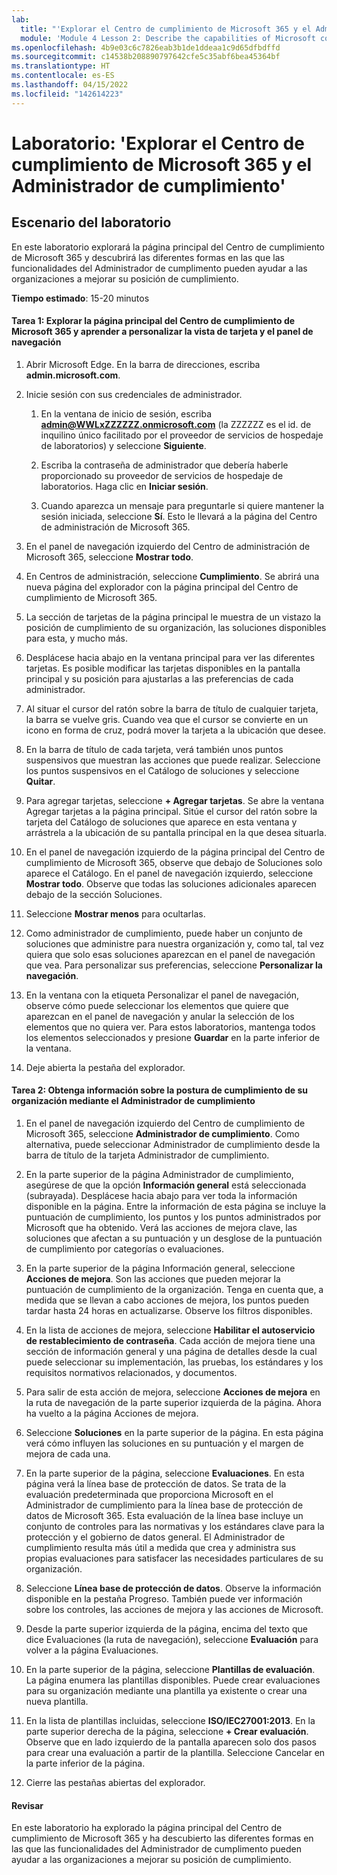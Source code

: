 ```yaml
---
lab:
  title: "'Explorar el Centro de cumplimiento de Microsoft 365 y el Administrador de cumplimiento'"
  module: 'Module 4 Lesson 2: Describe the capabilities of Microsoft compliance solutions: Describe the compliance management capabilities of Microsoft 365'
ms.openlocfilehash: 4b9e03c6c7826eab3b1de1ddeaa1c9d65dfbdffd
ms.sourcegitcommit: c14538b208890797642cfe5c35abf6bea45364bf
ms.translationtype: HT
ms.contentlocale: es-ES
ms.lasthandoff: 04/15/2022
ms.locfileid: "142614223"
---
```

# <a name="lab-explore-the-microsoft-365-compliance-center--compliance-manager"></a>Laboratorio: 'Explorar el Centro de cumplimiento de Microsoft 365 y el Administrador de cumplimiento'

## <a name="lab-scenario"></a>Escenario del laboratorio
En este laboratorio explorará la página principal del Centro de cumplimiento de Microsoft 365 y descubrirá las diferentes formas en las que las funcionalidades del Administrador de cumplimento pueden ayudar a las organizaciones a mejorar su posición de cumplimiento.


**Tiempo estimado**: 15-20 minutos

#### <a name="task-1-explore-the-microsoft-365-compliance-center-home-page-and-learn-to-customize-the-card-view-and-the-navigation-panel"></a>Tarea 1: Explorar la página principal del Centro de cumplimiento de Microsoft 365 y aprender a personalizar la vista de tarjeta y el panel de navegación

1.  Abrir Microsoft Edge. En la barra de direcciones, escriba **admin.microsoft.com**.

1. Inicie sesión con sus credenciales de administrador.
    1. En la ventana de inicio de sesión, escriba **admin@WWLxZZZZZZ.onmicrosoft.com** (la ZZZZZZ es el id. de inquilino único facilitado por el proveedor de servicios de hospedaje de laboratorios) y seleccione **Siguiente**.
    
    1. Escriba la contraseña de administrador que debería haberle proporcionado su proveedor de servicios de hospedaje de laboratorios. Haga clic en **Iniciar sesión**.
    1. Cuando aparezca un mensaje para preguntarle si quiere mantener la sesión iniciada, seleccione **Sí**. Esto le llevará a la página del Centro de administración de Microsoft 365.

1. En el panel de navegación izquierdo del Centro de administración de Microsoft 365, seleccione **Mostrar todo**.

1. En Centros de administración, seleccione **Cumplimiento**.  Se abrirá una nueva página del explorador con la página principal del Centro de cumplimiento de Microsoft 365.  
1. La sección de tarjetas de la página principal le muestra de un vistazo la posición de cumplimiento de su organización, las soluciones disponibles para esta, y mucho más.
1. Desplácese hacia abajo en la ventana principal para ver las diferentes tarjetas. Es posible modificar las tarjetas disponibles en la pantalla principal y su posición para ajustarlas a las preferencias de cada administrador.  
1. Al situar el cursor del ratón sobre la barra de título de cualquier tarjeta, la barra se vuelve gris.  Cuando vea que el cursor se convierte en un icono en forma de cruz, podrá mover la tarjeta a la ubicación que desee.
1. En la barra de título de cada tarjeta, verá también unos puntos suspensivos que muestran las acciones que puede realizar.  Seleccione los puntos suspensivos en el Catálogo de soluciones y seleccione **Quitar**.
1. Para agregar tarjetas, seleccione **+ Agregar tarjetas**.  Se abre la ventana Agregar tarjetas a la página principal.  Sitúe el cursor del ratón sobre la tarjeta del Catálogo de soluciones que aparece en esta ventana y arrástrela a la ubicación de su pantalla principal en la que desea situarla.
1. En el panel de navegación izquierdo de la página principal del Centro de cumplimiento de Microsoft 365, observe que debajo de Soluciones solo aparece el Catálogo.  En el panel de navegación izquierdo, seleccione **Mostrar todo**.  Observe que todas las soluciones adicionales aparecen debajo de la sección Soluciones.  
1. Seleccione **Mostrar menos** para ocultarlas.
1. Como administrador de cumplimiento, puede haber un conjunto de soluciones que administre para nuestra organización y, como tal, tal vez quiera que solo esas soluciones aparezcan en el panel de navegación que vea. Para personalizar sus preferencias, seleccione **Personalizar la navegación**.  
1. En la ventana con la etiqueta Personalizar el panel de navegación, observe cómo puede seleccionar los elementos que quiere que aparezcan en el panel de navegación y anular la selección de los elementos que no quiera ver. Para estos laboratorios, mantenga todos los elementos seleccionados y presione **Guardar** en la parte inferior de la ventana.  
1. Deje abierta la pestaña del explorador.

#### <a name="task-2-learn-about-your-organizations-compliance-posture-through-compliance-manager"></a>Tarea 2: Obtenga información sobre la postura de cumplimiento de su organización mediante el Administrador de cumplimiento

1. En el panel de navegación izquierdo del Centro de cumplimiento de Microsoft 365, seleccione **Administrador de cumplimiento**.  Como alternativa, puede seleccionar Administrador de cumplimiento desde la barra de título de la tarjeta Administrador de cumplimiento.

1. En la parte superior de la página Administrador de cumplimiento, asegúrese de que la opción **Información general** está seleccionada (subrayada). Desplácese hacia abajo para ver toda la información disponible en la página.  Entre la información de esta página se incluye la puntuación de cumplimiento, los puntos y los puntos administrados por Microsoft que ha obtenido.   Verá las acciones de mejora clave, las soluciones que afectan a su puntuación y un desglose de la puntuación de cumplimiento por categorías o evaluaciones.

1. En la parte superior de la página Información general, seleccione **Acciones de mejora**.  Son las acciones que pueden mejorar la puntuación de cumplimiento de la organización. Tenga en cuenta que, a medida que se llevan a cabo acciones de mejora, los puntos pueden tardar hasta 24 horas en actualizarse.  Observe los filtros disponibles.

1. En la lista de acciones de mejora, seleccione **Habilitar el autoservicio de restablecimiento de contraseña**.  Cada acción de mejora tiene una sección de información general y una página de detalles desde la cual puede seleccionar su implementación, las pruebas, los estándares y los requisitos normativos relacionados, y documentos.

1. Para salir de esta acción de mejora, seleccione **Acciones de mejora** en la ruta de navegación de la parte superior izquierda de la página.  Ahora ha vuelto a la página Acciones de mejora.

1. Seleccione **Soluciones** en la parte superior de la página. En esta página verá cómo influyen las soluciones en su puntuación y el margen de mejora de cada una.

1. En la parte superior de la página, seleccione **Evaluaciones**. En esta página verá la línea base de protección de datos.  Se trata de la evaluación predeterminada que proporciona Microsoft en el Administrador de cumplimiento para la línea base de protección de datos de Microsoft 365.  Esta evaluación de la línea base incluye un conjunto de controles para las normativas y los estándares clave para la protección y el gobierno de datos general. El Administrador de cumplimiento resulta más útil a medida que crea y administra sus propias evaluaciones para satisfacer las necesidades particulares de su organización.

1. Seleccione **Línea base de protección de datos**.  Observe la información disponible en la pestaña Progreso.  También puede ver información sobre los controles, las acciones de mejora y las acciones de Microsoft.  

1. Desde la parte superior izquierda de la página, encima del texto que dice Evaluaciones (la ruta de navegación), seleccione **Evaluación** para volver a la página Evaluaciones.  

1. En la parte superior de la página, seleccione **Plantillas de evaluación**.  La página enumera las plantillas disponibles. Puede crear evaluaciones para su organización mediante una plantilla ya existente o crear una nueva plantilla.
 
1. En la lista de plantillas incluidas, seleccione **ISO/IEC27001:2013**. En la parte superior derecha de la página, seleccione **+ Crear evaluación**.  Observe que en lado izquierdo de la pantalla aparecen solo dos pasos para crear una evaluación a partir de la plantilla.  Seleccione Cancelar en la parte inferior de la página.

1. Cierre las pestañas abiertas del explorador.


#### <a name="review"></a>Revisar
En este laboratorio ha explorado la página principal del Centro de cumplimiento de Microsoft 365 y ha descubierto las diferentes formas en las que las funcionalidades del Administrador de cumplimento pueden ayudar a las organizaciones a mejorar su posición de cumplimiento.
